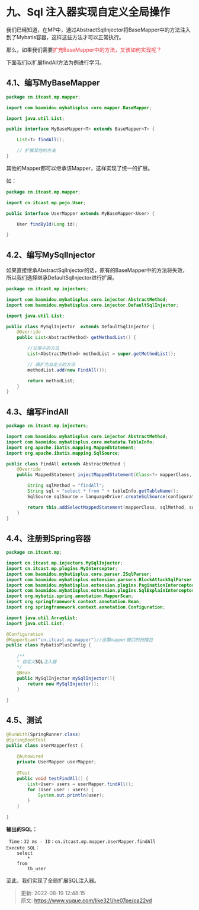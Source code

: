 # 九、Sql 注入器实现自定义全局操作

我们已经知道，在MP中，通过AbstractSqlInjector将BaseMapper中的方法注入到了Mybatis容器，这样这些方法才可以正常执行。



那么，如果我们需要<font style="color:#E8323C;">扩充BaseMapper中的方法，又该如何实现呢？</font>



下面我们以扩展findAll方法为例进行学习。



## 4.1、编写MyBaseMapper


```java
package cn.itcast.mp.mapper;

import com.baomidou.mybatisplus.core.mapper.BaseMapper;

import java.util.List;

public interface MyBaseMapper<T> extends BaseMapper<T> {

    List<T> findAll();

    // 扩展其他的方法
}
```



其他的Mapper都可以继承该Mapper，这样实现了统一的扩展。



如：



```java
package cn.itcast.mp.mapper;

import cn.itcast.mp.pojo.User;

public interface UserMapper extends MyBaseMapper<User> {

    User findById(Long id);

}
```



## 4.2、编写MySqlInjector


如果直接继承AbstractSqlInjector的话，原有的BaseMapper中的方法将失效，所以我们选择继承DefaultSqlInjector进行扩展。



```java
package cn.itcast.mp.injectors;

import com.baomidou.mybatisplus.core.injector.AbstractMethod;
import com.baomidou.mybatisplus.core.injector.DefaultSqlInjector;

import java.util.List;

public class MySqlInjector  extends DefaultSqlInjector {
    @Override
    public List<AbstractMethod> getMethodList() {

        //父类中的方法
        List<AbstractMethod> methodList = super.getMethodList();

        // 再扩充自定义的方法
        methodList.add(new FindAll());

        return methodList;
    }
}
```



## 4.3、编写FindAll


```java
package cn.itcast.mp.injectors;

import com.baomidou.mybatisplus.core.injector.AbstractMethod;
import com.baomidou.mybatisplus.core.metadata.TableInfo;
import org.apache.ibatis.mapping.MappedStatement;
import org.apache.ibatis.mapping.SqlSource;

public class FindAll extends AbstractMethod {
    @Override
    public MappedStatement injectMappedStatement(Class<?> mapperClass, Class<?> modelClass, TableInfo tableInfo) {

        String sqlMethod = "findAll";
        String sql = "select * from " + tableInfo.getTableName();
        SqlSource sqlSource = languageDriver.createSqlSource(configuration, sql, modelClass);

        return this.addSelectMappedStatement(mapperClass, sqlMethod, sqlSource, modelClass, tableInfo);
    }
}
```



## 4.4、注册到Spring容器


```java
package cn.itcast.mp;

import cn.itcast.mp.injectors.MySqlInjector;
import cn.itcast.mp.plugins.MyInterceptor;
import com.baomidou.mybatisplus.core.parser.ISqlParser;
import com.baomidou.mybatisplus.extension.parsers.BlockAttackSqlParser;
import com.baomidou.mybatisplus.extension.plugins.PaginationInterceptor;
import com.baomidou.mybatisplus.extension.plugins.SqlExplainInterceptor;
import org.mybatis.spring.annotation.MapperScan;
import org.springframework.context.annotation.Bean;
import org.springframework.context.annotation.Configuration;

import java.util.ArrayList;
import java.util.List;

@Configuration
@MapperScan("cn.itcast.mp.mapper")//设置mapper接口的扫描包
public class MybatisPlusConfig {
    
    /**
    * 自定义SQL注入器
    */
    @Bean
    public MySqlInjector mySqlInjector(){
        return new MySqlInjector();
    }
    
}
```



## 4.5、测试


```java
@RunWith(SpringRunner.class)
@SpringBootTest
public class UserMapperTest {
    
    @Autowired
    private UserMapper userMapper;
    
    @Test
    public void testFindAll() {
        List<User> users = userMapper.findAll();
        for (User user : users) {
            System.out.println(user);
        }
    }
    
}
```



**输出的SQL：**



```plain
 Time：32 ms - ID：cn.itcast.mp.mapper.UserMapper.findAll
Execute SQL：
    select
        * 
    from
        tb_user
```



至此，我们实现了全局扩展SQL注入器。



> 更新: 2022-08-19 12:48:15  
> 原文: <https://www.yuque.com/like321/he07pe/oa22vd>